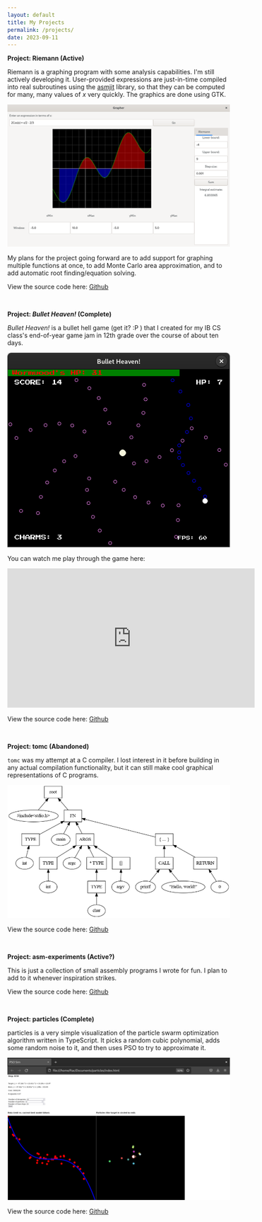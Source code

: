 ```yaml
---
layout: default
title: My Projects
permalink: /projects/
date: 2023-09-11
---
```


**Project: Riemann (Active)**

Riemann is a graphing program with some analysis capabilities. I'm still actively developing it. User-provided expressions are just-in-time compiled into real subroutines using the [asmjit](https://github.com/asmjit/asmjit/) library, so that they can be computed for many, many values of _x_ very quickly. The graphics are done using GTK.

<img class="inline-img" src="/assets/images/riemann.png" />

My plans for the project going forward are to add support for graphing multiple functions at once, to add Monte Carlo area approximation, and to add automatic root finding/equation solving.

View the source code here: [Github](https://github.com/faulhat/riemann)

<br>

**Project: _Bullet Heaven!_ (Complete)**

_Bullet Heaven!_ is a bullet hell game (get it? :P ) that I created for my IB CS class's end-of-year game jam in 12th grade over the course of about ten days. 

<img class="inline-img" src="/assets/images/bh_screengrab.png" />

You can watch me play through the game here:

<iframe width="560" height="315" src="https://www.youtube.com/embed/LAjp5RynJ2I?si=v1IJGZXf1CHi43Dm" title="YouTube video player" frameborder="0" allow="accelerometer; autoplay; clipboard-write; encrypted-media; gyroscope; picture-in-picture; web-share" allowfullscreen class="inline-frame"></iframe>

View the source code here: [Github](https://github.com/faulhat/bulletheaven)

<br>

**Project: tomc (Abandoned)**

`tomc` was my attempt at a C compiler. I lost interest in it before building in any actual compilation functionality, but it can still make cool graphical representations of C programs.

<img class="inline-img" src="/assets/images/tree.png" />

View the source code here: [Github](https://github.com/faulhat/tomc)

<br>

**Project: asm-experiments (Active?)**

This is just a collection of small assembly programs I wrote for fun. I plan to add to it whenever inspiration strikes.

View the source code here: [Github](https://github.com/faulhat/asm-experiments)

<br>

**Project: particles (Complete)**

particles is a very simple visualization of the particle swarm optimization algorithm written in TypeScript. It picks a random cubic polynomial, adds some random noise to it, and then uses PSO to try to approximate it.

<img class="inline-img" src="/assets/images/particles.png" />

View the source code here: [Github](https://github.com/faulhat/particles)


